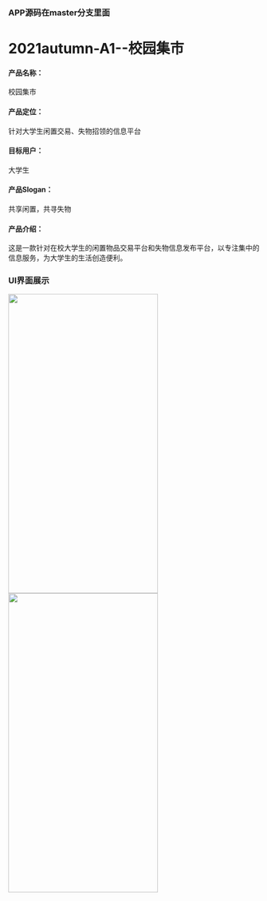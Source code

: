### APP源码在master分支里面

# 2021autumn-A1--校园集市
#### 产品名称：
校园集市

#### 产品定位：
针对大学生闲置交易、失物招领的信息平台

#### 目标用户：
大学生

#### 产品Slogan：
共享闲置，共寻失物

#### 产品介绍：
这是一款针对在校大学生的闲置物品交易平台和失物信息发布平台，以专注集中的信息服务，为大学生的生活创造便利。

### UI界面展示
<img src="https://user-images.githubusercontent.com/90509899/147813195-cde0af21-c4e5-428b-8685-d3115e03e466.png" height="600" width="300" />    <img src="https://user-images.githubusercontent.com/90509899/147813213-8d3b918a-8b73-49b6-8154-5f22c346a0ae.png" height="600" width="300" />
